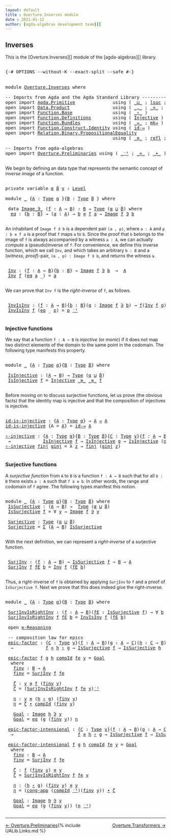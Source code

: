```yaml
---
layout: default
title : Overture.Inverses module
date : 2021-01-12
author: [agda-algebras development team][]
---
```


## <a id="inverses">Inverses</a>

This is the [Overture.Inverses][] module of the [agda-algebras][] library.

<pre class="Agda">

<a id="244" class="Symbol">{-#</a> <a id="248" class="Keyword">OPTIONS</a> <a id="256" class="Pragma">--without-K</a> <a id="268" class="Pragma">--exact-split</a> <a id="282" class="Pragma">--safe</a> <a id="289" class="Symbol">#-}</a>


<a id="295" class="Keyword">module</a> <a id="302" href="Overture.Inverses.html" class="Module">Overture.Inverses</a> <a id="320" class="Keyword">where</a>

<a id="327" class="Comment">-- Imports from Agda and the Agda Standard Library ---------------------------------------------</a>
<a id="424" class="Keyword">open</a> <a id="429" class="Keyword">import</a> <a id="436" href="Agda.Primitive.html" class="Module">Agda.Primitive</a>              <a id="464" class="Keyword">using</a> <a id="470" class="Symbol">(</a> <a id="472" href="Agda.Primitive.html#810" class="Primitive Operator">_⊔_</a> <a id="476" class="Symbol">;</a> <a id="478" href="Agda.Primitive.html#780" class="Primitive">lsuc</a> <a id="483" class="Symbol">;</a> <a id="485" href="Agda.Primitive.html#597" class="Postulate">Level</a> <a id="491" class="Symbol">)</a> <a id="493" class="Keyword">renaming</a> <a id="502" class="Symbol">(</a> <a id="504" href="Agda.Primitive.html#326" class="Primitive">Set</a> <a id="508" class="Symbol">to</a> <a id="511" class="Primitive">Type</a> <a id="516" class="Symbol">)</a>
<a id="518" class="Keyword">open</a> <a id="523" class="Keyword">import</a> <a id="530" href="Data.Product.html" class="Module">Data.Product</a>                <a id="558" class="Keyword">using</a> <a id="564" class="Symbol">(</a> <a id="566" href="Agda.Builtin.Sigma.html#236" class="InductiveConstructor Operator">_,_</a> <a id="570" class="Symbol">;</a> <a id="572" href="Data.Product.html#1167" class="Function Operator">_×_</a> <a id="576" class="Symbol">;</a> <a id="578" href="Agda.Builtin.Sigma.html#166" class="Record">Σ</a> <a id="580" class="Symbol">)</a>
<a id="582" class="Keyword">open</a> <a id="587" class="Keyword">import</a> <a id="594" href="Function.Base.html" class="Module">Function.Base</a>               <a id="622" class="Keyword">using</a> <a id="628" class="Symbol">(</a> <a id="630" href="Function.Base.html#1031" class="Function Operator">_∘_</a> <a id="634" class="Symbol">)</a>
<a id="636" class="Keyword">open</a> <a id="641" class="Keyword">import</a> <a id="648" href="Function.Definitions.html" class="Module">Function.Definitions</a>        <a id="676" class="Keyword">using</a> <a id="682" class="Symbol">(</a> <a id="684" href="Function.Definitions.html#889" class="Function">Injective</a> <a id="694" class="Symbol">)</a>
<a id="696" class="Keyword">open</a> <a id="701" class="Keyword">import</a> <a id="708" href="Function.Bundles.html" class="Module">Function.Bundles</a>            <a id="736" class="Keyword">using</a> <a id="742" class="Symbol">(</a> <a id="744" href="Function.Bundles.html#8289" class="Function Operator">_↣_</a> <a id="748" class="Symbol">;</a> <a id="750" href="Function.Bundles.html#9178" class="Function">mk↣</a> <a id="754" class="Symbol">)</a>
<a id="756" class="Keyword">open</a> <a id="761" class="Keyword">import</a> <a id="768" href="Function.Construct.Identity.html" class="Module">Function.Construct.Identity</a> <a id="796" class="Keyword">using</a> <a id="802" class="Symbol">(</a> <a id="804" href="Function.Construct.Identity.html#3966" class="Function">id-↣</a> <a id="809" class="Symbol">)</a>
<a id="811" class="Keyword">open</a> <a id="816" class="Keyword">import</a> <a id="823" href="Relation.Binary.PropositionalEquality.html" class="Module">Relation.Binary.PropositionalEquality</a>
                                        <a id="901" class="Keyword">using</a> <a id="907" class="Symbol">(</a> <a id="909" href="Agda.Builtin.Equality.html#151" class="Datatype Operator">_≡_</a> <a id="913" class="Symbol">;</a> <a id="915" href="Agda.Builtin.Equality.html#208" class="InductiveConstructor">refl</a> <a id="920" class="Symbol">;</a> <a id="922" class="Keyword">module</a> <a id="929" href="Relation.Binary.PropositionalEquality.Core.html#2708" class="Module">≡-Reasoning</a> <a id="941" class="Symbol">;</a> <a id="943" href="Relation.Binary.PropositionalEquality.Core.html#1461" class="Function">cong-app</a> <a id="952" class="Symbol">)</a>

<a id="955" class="Comment">-- Imports from agda-algebras</a>
<a id="985" class="Keyword">open</a> <a id="990" class="Keyword">import</a> <a id="997" href="Overture.Preliminaries.html" class="Module">Overture.Preliminaries</a> <a id="1020" class="Keyword">using</a> <a id="1026" class="Symbol">(</a> <a id="1028" href="Overture.Preliminaries.html#5228" class="Function Operator">_⁻¹</a> <a id="1032" class="Symbol">;</a> <a id="1034" href="Overture.Preliminaries.html#9602" class="Function Operator">_≈_</a> <a id="1038" class="Symbol">;</a> <a id="1040" href="Overture.Preliminaries.html#5554" class="Function Operator">_∙_</a> <a id="1044" class="Symbol">)</a>

</pre>

We begin by defining an data type that represents the semantic concept of *inverse image* of a function.

<pre class="Agda">

<a id="1179" class="Keyword">private</a> <a id="1187" class="Keyword">variable</a> <a id="1196" href="Overture.Inverses.html#1196" class="Generalizable">α</a> <a id="1198" href="Overture.Inverses.html#1198" class="Generalizable">β</a> <a id="1200" href="Overture.Inverses.html#1200" class="Generalizable">γ</a> <a id="1202" class="Symbol">:</a> <a id="1204" href="Agda.Primitive.html#597" class="Postulate">Level</a>

<a id="1211" class="Keyword">module</a> <a id="1218" href="Overture.Inverses.html#1218" class="Module">_</a> <a id="1220" class="Symbol">{</a><a id="1221" href="Overture.Inverses.html#1221" class="Bound">A</a> <a id="1223" class="Symbol">:</a> <a id="1225" href="Overture.Inverses.html#511" class="Primitive">Type</a> <a id="1230" href="Overture.Inverses.html#1196" class="Generalizable">α</a> <a id="1232" class="Symbol">}{</a><a id="1234" href="Overture.Inverses.html#1234" class="Bound">B</a> <a id="1236" class="Symbol">:</a> <a id="1238" href="Overture.Inverses.html#511" class="Primitive">Type</a> <a id="1243" href="Overture.Inverses.html#1198" class="Generalizable">β</a> <a id="1245" class="Symbol">}</a> <a id="1247" class="Keyword">where</a>

 <a id="1255" class="Keyword">data</a> <a id="1260" href="Overture.Inverses.html#1260" class="Datatype Operator">Image_∋_</a> <a id="1269" class="Symbol">(</a><a id="1270" href="Overture.Inverses.html#1270" class="Bound">f</a> <a id="1272" class="Symbol">:</a> <a id="1274" href="Overture.Inverses.html#1221" class="Bound">A</a> <a id="1276" class="Symbol">→</a> <a id="1278" href="Overture.Inverses.html#1234" class="Bound">B</a><a id="1279" class="Symbol">)</a> <a id="1281" class="Symbol">:</a> <a id="1283" href="Overture.Inverses.html#1234" class="Bound">B</a> <a id="1285" class="Symbol">→</a> <a id="1287" href="Overture.Inverses.html#511" class="Primitive">Type</a> <a id="1292" class="Symbol">(</a><a id="1293" href="Overture.Inverses.html#1230" class="Bound">α</a> <a id="1295" href="Agda.Primitive.html#810" class="Primitive Operator">⊔</a> <a id="1297" href="Overture.Inverses.html#1243" class="Bound">β</a><a id="1298" class="Symbol">)</a> <a id="1300" class="Keyword">where</a>
  <a id="1308" href="Overture.Inverses.html#1308" class="InductiveConstructor">eq</a> <a id="1311" class="Symbol">:</a> <a id="1313" class="Symbol">{</a><a id="1314" href="Overture.Inverses.html#1314" class="Bound">b</a> <a id="1316" class="Symbol">:</a> <a id="1318" href="Overture.Inverses.html#1234" class="Bound">B</a><a id="1319" class="Symbol">}</a> <a id="1321" class="Symbol">→</a> <a id="1323" class="Symbol">(</a><a id="1324" href="Overture.Inverses.html#1324" class="Bound">a</a> <a id="1326" class="Symbol">:</a> <a id="1328" href="Overture.Inverses.html#1221" class="Bound">A</a><a id="1329" class="Symbol">)</a> <a id="1331" class="Symbol">→</a> <a id="1333" href="Overture.Inverses.html#1314" class="Bound">b</a> <a id="1335" href="Agda.Builtin.Equality.html#151" class="Datatype Operator">≡</a> <a id="1337" href="Overture.Inverses.html#1270" class="Bound">f</a> <a id="1339" href="Overture.Inverses.html#1324" class="Bound">a</a> <a id="1341" class="Symbol">→</a> <a id="1343" href="Overture.Inverses.html#1260" class="Datatype Operator">Image</a> <a id="1349" href="Overture.Inverses.html#1270" class="Bound">f</a> <a id="1351" href="Overture.Inverses.html#1260" class="Datatype Operator">∋</a> <a id="1353" href="Overture.Inverses.html#1314" class="Bound">b</a>

</pre>

An inhabitant of `Image f ∋ b` is a dependent pair `(a , p)`, where `a : A` and `p : b ≡ f a` is a proof that `f` maps `a` to `b`.  Since the proof that `b` belongs to the image of `f` is always accompanied by a witness `a : A`, we can actually *compute* a (pseudo)inverse of `f`. For convenience, we define this inverse function, which we call `Inv`, and which takes an arbitrary `b : B` and a (*witness*, *proof*)-pair, `(a , p) : Image f ∋ b`, and returns the witness `a`.

<pre class="Agda">

 <a id="1860" href="Overture.Inverses.html#1860" class="Function">Inv</a> <a id="1864" class="Symbol">:</a> <a id="1866" class="Symbol">(</a><a id="1867" href="Overture.Inverses.html#1867" class="Bound">f</a> <a id="1869" class="Symbol">:</a> <a id="1871" href="Overture.Inverses.html#1221" class="Bound">A</a> <a id="1873" class="Symbol">→</a> <a id="1875" href="Overture.Inverses.html#1234" class="Bound">B</a><a id="1876" class="Symbol">){</a><a id="1878" href="Overture.Inverses.html#1878" class="Bound">b</a> <a id="1880" class="Symbol">:</a> <a id="1882" href="Overture.Inverses.html#1234" class="Bound">B</a><a id="1883" class="Symbol">}</a> <a id="1885" class="Symbol">→</a> <a id="1887" href="Overture.Inverses.html#1260" class="Datatype Operator">Image</a> <a id="1893" href="Overture.Inverses.html#1867" class="Bound">f</a> <a id="1895" href="Overture.Inverses.html#1260" class="Datatype Operator">∋</a> <a id="1897" href="Overture.Inverses.html#1878" class="Bound">b</a>  <a id="1900" class="Symbol">→</a>  <a id="1903" href="Overture.Inverses.html#1221" class="Bound">A</a>
 <a id="1906" href="Overture.Inverses.html#1860" class="Function">Inv</a> <a id="1910" href="Overture.Inverses.html#1910" class="Bound">f</a> <a id="1912" class="Symbol">(</a><a id="1913" href="Overture.Inverses.html#1308" class="InductiveConstructor">eq</a> <a id="1916" href="Overture.Inverses.html#1916" class="Bound">a</a> <a id="1918" class="Symbol">_)</a> <a id="1921" class="Symbol">=</a> <a id="1923" href="Overture.Inverses.html#1916" class="Bound">a</a>

</pre>

We can prove that `Inv f` is the *right-inverse* of `f`, as follows.

<pre class="Agda">

 <a id="2023" href="Overture.Inverses.html#2023" class="Function">InvIsInv</a> <a id="2032" class="Symbol">:</a> <a id="2034" class="Symbol">(</a><a id="2035" href="Overture.Inverses.html#2035" class="Bound">f</a> <a id="2037" class="Symbol">:</a> <a id="2039" href="Overture.Inverses.html#1221" class="Bound">A</a> <a id="2041" class="Symbol">→</a> <a id="2043" href="Overture.Inverses.html#1234" class="Bound">B</a><a id="2044" class="Symbol">){</a><a id="2046" href="Overture.Inverses.html#2046" class="Bound">b</a> <a id="2048" class="Symbol">:</a> <a id="2050" href="Overture.Inverses.html#1234" class="Bound">B</a><a id="2051" class="Symbol">}(</a><a id="2053" href="Overture.Inverses.html#2053" class="Bound">q</a> <a id="2055" class="Symbol">:</a> <a id="2057" href="Overture.Inverses.html#1260" class="Datatype Operator">Image</a> <a id="2063" href="Overture.Inverses.html#2035" class="Bound">f</a> <a id="2065" href="Overture.Inverses.html#1260" class="Datatype Operator">∋</a> <a id="2067" href="Overture.Inverses.html#2046" class="Bound">b</a><a id="2068" class="Symbol">)</a> <a id="2070" class="Symbol">→</a> <a id="2072" href="Overture.Inverses.html#2035" class="Bound">f</a><a id="2073" class="Symbol">(</a><a id="2074" href="Overture.Inverses.html#1860" class="Function">Inv</a> <a id="2078" href="Overture.Inverses.html#2035" class="Bound">f</a> <a id="2080" href="Overture.Inverses.html#2053" class="Bound">q</a><a id="2081" class="Symbol">)</a> <a id="2083" href="Agda.Builtin.Equality.html#151" class="Datatype Operator">≡</a> <a id="2085" href="Overture.Inverses.html#2046" class="Bound">b</a>
 <a id="2088" href="Overture.Inverses.html#2023" class="Function">InvIsInv</a> <a id="2097" href="Overture.Inverses.html#2097" class="Bound">f</a> <a id="2099" class="Symbol">(</a><a id="2100" href="Overture.Inverses.html#1308" class="InductiveConstructor">eq</a> <a id="2103" class="Symbol">_</a> <a id="2105" href="Overture.Inverses.html#2105" class="Bound">p</a><a id="2106" class="Symbol">)</a> <a id="2108" class="Symbol">=</a> <a id="2110" href="Overture.Inverses.html#2105" class="Bound">p</a> <a id="2112" href="Overture.Preliminaries.html#5228" class="Function Operator">⁻¹</a>

</pre>


### <a id="injective-functions">Injective functions</a>

We say that a function `f : A → B` is *injective* (or *monic*) if it does not map two distinct elements of the domain to the same point in the codomain. The following type manifests this property.

<pre class="Agda">

<a id="2398" class="Keyword">module</a> <a id="2405" href="Overture.Inverses.html#2405" class="Module">_</a> <a id="2407" class="Symbol">{</a><a id="2408" href="Overture.Inverses.html#2408" class="Bound">A</a> <a id="2410" class="Symbol">:</a> <a id="2412" href="Overture.Inverses.html#511" class="Primitive">Type</a> <a id="2417" href="Overture.Inverses.html#1196" class="Generalizable">α</a><a id="2418" class="Symbol">}{</a><a id="2420" href="Overture.Inverses.html#2420" class="Bound">B</a> <a id="2422" class="Symbol">:</a> <a id="2424" href="Overture.Inverses.html#511" class="Primitive">Type</a> <a id="2429" href="Overture.Inverses.html#1198" class="Generalizable">β</a><a id="2430" class="Symbol">}</a> <a id="2432" class="Keyword">where</a>

 <a id="2440" href="Overture.Inverses.html#2440" class="Function">IsInjective</a> <a id="2452" class="Symbol">:</a> <a id="2454" class="Symbol">(</a><a id="2455" href="Overture.Inverses.html#2408" class="Bound">A</a> <a id="2457" class="Symbol">→</a> <a id="2459" href="Overture.Inverses.html#2420" class="Bound">B</a><a id="2460" class="Symbol">)</a> <a id="2462" class="Symbol">→</a> <a id="2464" href="Overture.Inverses.html#511" class="Primitive">Type</a> <a id="2469" class="Symbol">(</a><a id="2470" href="Overture.Inverses.html#2417" class="Bound">α</a> <a id="2472" href="Agda.Primitive.html#810" class="Primitive Operator">⊔</a> <a id="2474" href="Overture.Inverses.html#2429" class="Bound">β</a><a id="2475" class="Symbol">)</a>
 <a id="2478" href="Overture.Inverses.html#2440" class="Function">IsInjective</a> <a id="2490" href="Overture.Inverses.html#2490" class="Bound">f</a> <a id="2492" class="Symbol">=</a> <a id="2494" href="Function.Definitions.html#889" class="Function">Injective</a> <a id="2504" href="Agda.Builtin.Equality.html#151" class="Datatype Operator">_≡_</a> <a id="2508" href="Agda.Builtin.Equality.html#151" class="Datatype Operator">_≡_</a> <a id="2512" href="Overture.Inverses.html#2490" class="Bound">f</a>

</pre>

Before moving on to discuss surjective functions, let us prove (the obvious facts) that the identity map is injective and that the composition of injectives is injective.

<pre class="Agda">

<a id="id-is-injective"></a><a id="2713" href="Overture.Inverses.html#2713" class="Function">id-is-injective</a> <a id="2729" class="Symbol">:</a> <a id="2731" class="Symbol">{</a><a id="2732" href="Overture.Inverses.html#2732" class="Bound">A</a> <a id="2734" class="Symbol">:</a> <a id="2736" href="Overture.Inverses.html#511" class="Primitive">Type</a> <a id="2741" href="Overture.Inverses.html#1196" class="Generalizable">α</a><a id="2742" class="Symbol">}</a> <a id="2744" class="Symbol">→</a> <a id="2746" href="Overture.Inverses.html#2732" class="Bound">A</a> <a id="2748" href="Function.Bundles.html#8289" class="Function Operator">↣</a> <a id="2750" href="Overture.Inverses.html#2732" class="Bound">A</a>
<a id="2752" href="Overture.Inverses.html#2713" class="Function">id-is-injective</a> <a id="2768" class="Symbol">{</a><a id="2769" class="Argument">A</a> <a id="2771" class="Symbol">=</a> <a id="2773" href="Overture.Inverses.html#2773" class="Bound">A</a><a id="2774" class="Symbol">}</a> <a id="2776" class="Symbol">=</a> <a id="2778" href="Function.Construct.Identity.html#3966" class="Function">id-↣</a> <a id="2783" href="Overture.Inverses.html#2773" class="Bound">A</a>

<a id="∘-injective"></a><a id="2786" href="Overture.Inverses.html#2786" class="Function">∘-injective</a> <a id="2798" class="Symbol">:</a> <a id="2800" class="Symbol">{</a><a id="2801" href="Overture.Inverses.html#2801" class="Bound">A</a> <a id="2803" class="Symbol">:</a> <a id="2805" href="Overture.Inverses.html#511" class="Primitive">Type</a> <a id="2810" href="Overture.Inverses.html#1196" class="Generalizable">α</a><a id="2811" class="Symbol">}{</a><a id="2813" href="Overture.Inverses.html#2813" class="Bound">B</a> <a id="2815" class="Symbol">:</a> <a id="2817" href="Overture.Inverses.html#511" class="Primitive">Type</a> <a id="2822" href="Overture.Inverses.html#1198" class="Generalizable">β</a><a id="2823" class="Symbol">}{</a><a id="2825" href="Overture.Inverses.html#2825" class="Bound">C</a> <a id="2827" class="Symbol">:</a> <a id="2829" href="Overture.Inverses.html#511" class="Primitive">Type</a> <a id="2834" href="Overture.Inverses.html#1200" class="Generalizable">γ</a><a id="2835" class="Symbol">}{</a><a id="2837" href="Overture.Inverses.html#2837" class="Bound">f</a> <a id="2839" class="Symbol">:</a> <a id="2841" href="Overture.Inverses.html#2801" class="Bound">A</a> <a id="2843" class="Symbol">→</a> <a id="2845" href="Overture.Inverses.html#2813" class="Bound">B</a><a id="2846" class="Symbol">}{</a><a id="2848" href="Overture.Inverses.html#2848" class="Bound">g</a> <a id="2850" class="Symbol">:</a> <a id="2852" href="Overture.Inverses.html#2813" class="Bound">B</a> <a id="2854" class="Symbol">→</a> <a id="2856" href="Overture.Inverses.html#2825" class="Bound">C</a><a id="2857" class="Symbol">}</a>
 <a id="2860" class="Symbol">→</a>            <a id="2873" href="Overture.Inverses.html#2440" class="Function">IsInjective</a> <a id="2885" href="Overture.Inverses.html#2837" class="Bound">f</a> <a id="2887" class="Symbol">→</a> <a id="2889" href="Overture.Inverses.html#2440" class="Function">IsInjective</a> <a id="2901" href="Overture.Inverses.html#2848" class="Bound">g</a> <a id="2903" class="Symbol">→</a> <a id="2905" href="Overture.Inverses.html#2440" class="Function">IsInjective</a> <a id="2917" class="Symbol">(</a><a id="2918" href="Overture.Inverses.html#2848" class="Bound">g</a> <a id="2920" href="Function.Base.html#1031" class="Function Operator">∘</a> <a id="2922" href="Overture.Inverses.html#2837" class="Bound">f</a><a id="2923" class="Symbol">)</a>
<a id="2925" href="Overture.Inverses.html#2786" class="Function">∘-injective</a> <a id="2937" href="Overture.Inverses.html#2937" class="Bound">finj</a> <a id="2942" href="Overture.Inverses.html#2942" class="Bound">ginj</a> <a id="2947" class="Symbol">=</a> <a id="2949" class="Symbol">λ</a> <a id="2951" href="Overture.Inverses.html#2951" class="Bound">z</a> <a id="2953" class="Symbol">→</a> <a id="2955" href="Overture.Inverses.html#2937" class="Bound">finj</a> <a id="2960" class="Symbol">(</a><a id="2961" href="Overture.Inverses.html#2942" class="Bound">ginj</a> <a id="2966" href="Overture.Inverses.html#2951" class="Bound">z</a><a id="2967" class="Symbol">)</a>

</pre>


### <a id="epics">Surjective functions</a>

A *surjective function* from `A` to `B` is a function `f : A → B` such that for all `b : B` there exists `a : A` such that `f a ≡ b`.  In other words, the range and codomain of `f` agree.  The following types manifest this notion.

<pre class="Agda">

<a id="3273" class="Keyword">module</a> <a id="3280" href="Overture.Inverses.html#3280" class="Module">_</a> <a id="3282" class="Symbol">{</a><a id="3283" href="Overture.Inverses.html#3283" class="Bound">A</a> <a id="3285" class="Symbol">:</a> <a id="3287" href="Overture.Inverses.html#511" class="Primitive">Type</a> <a id="3292" href="Overture.Inverses.html#1196" class="Generalizable">α</a><a id="3293" class="Symbol">}{</a><a id="3295" href="Overture.Inverses.html#3295" class="Bound">B</a> <a id="3297" class="Symbol">:</a> <a id="3299" href="Overture.Inverses.html#511" class="Primitive">Type</a> <a id="3304" href="Overture.Inverses.html#1198" class="Generalizable">β</a><a id="3305" class="Symbol">}</a> <a id="3307" class="Keyword">where</a>
 <a id="3314" href="Overture.Inverses.html#3314" class="Function">IsSurjective</a> <a id="3327" class="Symbol">:</a> <a id="3329" class="Symbol">(</a><a id="3330" href="Overture.Inverses.html#3283" class="Bound">A</a> <a id="3332" class="Symbol">→</a> <a id="3334" href="Overture.Inverses.html#3295" class="Bound">B</a><a id="3335" class="Symbol">)</a> <a id="3337" class="Symbol">→</a>  <a id="3340" href="Overture.Inverses.html#511" class="Primitive">Type</a> <a id="3345" class="Symbol">(</a><a id="3346" href="Overture.Inverses.html#3292" class="Bound">α</a> <a id="3348" href="Agda.Primitive.html#810" class="Primitive Operator">⊔</a> <a id="3350" href="Overture.Inverses.html#3304" class="Bound">β</a><a id="3351" class="Symbol">)</a>
 <a id="3354" href="Overture.Inverses.html#3314" class="Function">IsSurjective</a> <a id="3367" href="Overture.Inverses.html#3367" class="Bound">f</a> <a id="3369" class="Symbol">=</a> <a id="3371" class="Symbol">∀</a> <a id="3373" href="Overture.Inverses.html#3373" class="Bound">y</a> <a id="3375" class="Symbol">→</a> <a id="3377" href="Overture.Inverses.html#1260" class="Datatype Operator">Image</a> <a id="3383" href="Overture.Inverses.html#3367" class="Bound">f</a> <a id="3385" href="Overture.Inverses.html#1260" class="Datatype Operator">∋</a> <a id="3387" href="Overture.Inverses.html#3373" class="Bound">y</a>

 <a id="3391" href="Overture.Inverses.html#3391" class="Function">Surjective</a> <a id="3402" class="Symbol">:</a> <a id="3404" href="Overture.Inverses.html#511" class="Primitive">Type</a> <a id="3409" class="Symbol">(</a><a id="3410" href="Overture.Inverses.html#3292" class="Bound">α</a> <a id="3412" href="Agda.Primitive.html#810" class="Primitive Operator">⊔</a> <a id="3414" href="Overture.Inverses.html#3304" class="Bound">β</a><a id="3415" class="Symbol">)</a>
 <a id="3418" href="Overture.Inverses.html#3391" class="Function">Surjective</a> <a id="3429" class="Symbol">=</a> <a id="3431" href="Agda.Builtin.Sigma.html#166" class="Record">Σ</a> <a id="3433" class="Symbol">(</a><a id="3434" href="Overture.Inverses.html#3283" class="Bound">A</a> <a id="3436" class="Symbol">→</a> <a id="3438" href="Overture.Inverses.html#3295" class="Bound">B</a><a id="3439" class="Symbol">)</a> <a id="3441" href="Overture.Inverses.html#3314" class="Function">IsSurjective</a>

</pre>

With the next definition, we can represent a *right-inverse* of a surjective function.

<pre class="Agda">

 <a id="3570" href="Overture.Inverses.html#3570" class="Function">SurjInv</a> <a id="3578" class="Symbol">:</a> <a id="3580" class="Symbol">(</a><a id="3581" href="Overture.Inverses.html#3581" class="Bound">f</a> <a id="3583" class="Symbol">:</a> <a id="3585" href="Overture.Inverses.html#3283" class="Bound">A</a> <a id="3587" class="Symbol">→</a> <a id="3589" href="Overture.Inverses.html#3295" class="Bound">B</a><a id="3590" class="Symbol">)</a> <a id="3592" class="Symbol">→</a> <a id="3594" href="Overture.Inverses.html#3314" class="Function">IsSurjective</a> <a id="3607" href="Overture.Inverses.html#3581" class="Bound">f</a> <a id="3609" class="Symbol">→</a> <a id="3611" href="Overture.Inverses.html#3295" class="Bound">B</a> <a id="3613" class="Symbol">→</a> <a id="3615" href="Overture.Inverses.html#3283" class="Bound">A</a>
 <a id="3618" href="Overture.Inverses.html#3570" class="Function">SurjInv</a> <a id="3626" href="Overture.Inverses.html#3626" class="Bound">f</a> <a id="3628" href="Overture.Inverses.html#3628" class="Bound">fE</a> <a id="3631" href="Overture.Inverses.html#3631" class="Bound">b</a> <a id="3633" class="Symbol">=</a> <a id="3635" href="Overture.Inverses.html#1860" class="Function">Inv</a> <a id="3639" href="Overture.Inverses.html#3626" class="Bound">f</a> <a id="3641" class="Symbol">(</a><a id="3642" href="Overture.Inverses.html#3628" class="Bound">fE</a> <a id="3645" href="Overture.Inverses.html#3631" class="Bound">b</a><a id="3646" class="Symbol">)</a>

</pre>

Thus, a right-inverse of `f` is obtained by applying `SurjInv` to `f` and a proof of `IsSurjective f`.  Next we prove that this does indeed give the right-inverse.

<pre class="Agda">

<a id="3840" class="Keyword">module</a> <a id="3847" href="Overture.Inverses.html#3847" class="Module">_</a> <a id="3849" class="Symbol">{</a><a id="3850" href="Overture.Inverses.html#3850" class="Bound">A</a> <a id="3852" class="Symbol">:</a> <a id="3854" href="Overture.Inverses.html#511" class="Primitive">Type</a> <a id="3859" href="Overture.Inverses.html#1196" class="Generalizable">α</a><a id="3860" class="Symbol">}{</a><a id="3862" href="Overture.Inverses.html#3862" class="Bound">B</a> <a id="3864" class="Symbol">:</a> <a id="3866" href="Overture.Inverses.html#511" class="Primitive">Type</a> <a id="3871" href="Overture.Inverses.html#1198" class="Generalizable">β</a><a id="3872" class="Symbol">}</a> <a id="3874" class="Keyword">where</a>

 <a id="3882" href="Overture.Inverses.html#3882" class="Function">SurjInvIsRightInv</a> <a id="3900" class="Symbol">:</a> <a id="3902" class="Symbol">(</a><a id="3903" href="Overture.Inverses.html#3903" class="Bound">f</a> <a id="3905" class="Symbol">:</a> <a id="3907" href="Overture.Inverses.html#3850" class="Bound">A</a> <a id="3909" class="Symbol">→</a> <a id="3911" href="Overture.Inverses.html#3862" class="Bound">B</a><a id="3912" class="Symbol">)(</a><a id="3914" href="Overture.Inverses.html#3914" class="Bound">fE</a> <a id="3917" class="Symbol">:</a> <a id="3919" href="Overture.Inverses.html#3314" class="Function">IsSurjective</a> <a id="3932" href="Overture.Inverses.html#3903" class="Bound">f</a><a id="3933" class="Symbol">)</a> <a id="3935" class="Symbol">→</a> <a id="3937" class="Symbol">∀</a> <a id="3939" href="Overture.Inverses.html#3939" class="Bound">b</a> <a id="3941" class="Symbol">→</a> <a id="3943" href="Overture.Inverses.html#3903" class="Bound">f</a> <a id="3945" class="Symbol">((</a><a id="3947" href="Overture.Inverses.html#3570" class="Function">SurjInv</a> <a id="3955" href="Overture.Inverses.html#3903" class="Bound">f</a> <a id="3957" href="Overture.Inverses.html#3914" class="Bound">fE</a><a id="3959" class="Symbol">)</a> <a id="3961" href="Overture.Inverses.html#3939" class="Bound">b</a><a id="3962" class="Symbol">)</a> <a id="3964" href="Agda.Builtin.Equality.html#151" class="Datatype Operator">≡</a> <a id="3966" href="Overture.Inverses.html#3939" class="Bound">b</a>
 <a id="3969" href="Overture.Inverses.html#3882" class="Function">SurjInvIsRightInv</a> <a id="3987" href="Overture.Inverses.html#3987" class="Bound">f</a> <a id="3989" href="Overture.Inverses.html#3989" class="Bound">fE</a> <a id="3992" href="Overture.Inverses.html#3992" class="Bound">b</a> <a id="3994" class="Symbol">=</a> <a id="3996" href="Overture.Inverses.html#2023" class="Function">InvIsInv</a> <a id="4005" href="Overture.Inverses.html#3987" class="Bound">f</a> <a id="4007" class="Symbol">(</a><a id="4008" href="Overture.Inverses.html#3989" class="Bound">fE</a> <a id="4011" href="Overture.Inverses.html#3992" class="Bound">b</a><a id="4012" class="Symbol">)</a>

 <a id="4016" class="Keyword">open</a> <a id="4021" href="Relation.Binary.PropositionalEquality.Core.html#2708" class="Module">≡-Reasoning</a>

 <a id="4035" class="Comment">-- composition law for epics</a>
 <a id="4065" href="Overture.Inverses.html#4065" class="Function">epic-factor</a> <a id="4077" class="Symbol">:</a> <a id="4079" class="Symbol">{</a><a id="4080" href="Overture.Inverses.html#4080" class="Bound">C</a> <a id="4082" class="Symbol">:</a> <a id="4084" href="Overture.Inverses.html#511" class="Primitive">Type</a> <a id="4089" href="Overture.Inverses.html#1200" class="Generalizable">γ</a><a id="4090" class="Symbol">}(</a><a id="4092" href="Overture.Inverses.html#4092" class="Bound">f</a> <a id="4094" class="Symbol">:</a> <a id="4096" href="Overture.Inverses.html#3850" class="Bound">A</a> <a id="4098" class="Symbol">→</a> <a id="4100" href="Overture.Inverses.html#3862" class="Bound">B</a><a id="4101" class="Symbol">)(</a><a id="4103" href="Overture.Inverses.html#4103" class="Bound">g</a> <a id="4105" class="Symbol">:</a> <a id="4107" href="Overture.Inverses.html#3850" class="Bound">A</a> <a id="4109" class="Symbol">→</a> <a id="4111" href="Overture.Inverses.html#4080" class="Bound">C</a><a id="4112" class="Symbol">)(</a><a id="4114" href="Overture.Inverses.html#4114" class="Bound">h</a> <a id="4116" class="Symbol">:</a> <a id="4118" href="Overture.Inverses.html#4080" class="Bound">C</a> <a id="4120" class="Symbol">→</a> <a id="4122" href="Overture.Inverses.html#3862" class="Bound">B</a><a id="4123" class="Symbol">)</a>
  <a id="4127" class="Symbol">→</a>            <a id="4140" href="Overture.Inverses.html#4092" class="Bound">f</a> <a id="4142" href="Overture.Preliminaries.html#9602" class="Function Operator">≈</a> <a id="4144" href="Overture.Inverses.html#4114" class="Bound">h</a> <a id="4146" href="Function.Base.html#1031" class="Function Operator">∘</a> <a id="4148" href="Overture.Inverses.html#4103" class="Bound">g</a> <a id="4150" class="Symbol">→</a> <a id="4152" href="Overture.Inverses.html#3314" class="Function">IsSurjective</a> <a id="4165" href="Overture.Inverses.html#4092" class="Bound">f</a> <a id="4167" class="Symbol">→</a> <a id="4169" href="Overture.Inverses.html#3314" class="Function">IsSurjective</a> <a id="4182" href="Overture.Inverses.html#4114" class="Bound">h</a>

 <a id="4186" href="Overture.Inverses.html#4065" class="Function">epic-factor</a> <a id="4198" href="Overture.Inverses.html#4198" class="Bound">f</a> <a id="4200" href="Overture.Inverses.html#4200" class="Bound">g</a> <a id="4202" href="Overture.Inverses.html#4202" class="Bound">h</a> <a id="4204" href="Overture.Inverses.html#4204" class="Bound">compId</a> <a id="4211" href="Overture.Inverses.html#4211" class="Bound">fe</a> <a id="4214" href="Overture.Inverses.html#4214" class="Bound">y</a> <a id="4216" class="Symbol">=</a> <a id="4218" href="Overture.Inverses.html#4389" class="Function">Goal</a>
  <a id="4225" class="Keyword">where</a>
   <a id="4234" href="Overture.Inverses.html#4234" class="Function">finv</a> <a id="4239" class="Symbol">:</a> <a id="4241" href="Overture.Inverses.html#3862" class="Bound">B</a> <a id="4243" class="Symbol">→</a> <a id="4245" href="Overture.Inverses.html#3850" class="Bound">A</a>
   <a id="4250" href="Overture.Inverses.html#4234" class="Function">finv</a> <a id="4255" class="Symbol">=</a> <a id="4257" href="Overture.Inverses.html#3570" class="Function">SurjInv</a> <a id="4265" href="Overture.Inverses.html#4198" class="Bound">f</a> <a id="4267" href="Overture.Inverses.html#4211" class="Bound">fe</a>

   <a id="4274" href="Overture.Inverses.html#4274" class="Function">ζ</a> <a id="4276" class="Symbol">:</a> <a id="4278" href="Overture.Inverses.html#4214" class="Bound">y</a> <a id="4280" href="Agda.Builtin.Equality.html#151" class="Datatype Operator">≡</a> <a id="4282" href="Overture.Inverses.html#4198" class="Bound">f</a> <a id="4284" class="Symbol">(</a><a id="4285" href="Overture.Inverses.html#4234" class="Function">finv</a> <a id="4290" href="Overture.Inverses.html#4214" class="Bound">y</a><a id="4291" class="Symbol">)</a>
   <a id="4296" href="Overture.Inverses.html#4274" class="Function">ζ</a> <a id="4298" class="Symbol">=</a> <a id="4300" class="Symbol">(</a><a id="4301" href="Overture.Inverses.html#3882" class="Function">SurjInvIsRightInv</a> <a id="4319" href="Overture.Inverses.html#4198" class="Bound">f</a> <a id="4321" href="Overture.Inverses.html#4211" class="Bound">fe</a> <a id="4324" href="Overture.Inverses.html#4214" class="Bound">y</a><a id="4325" class="Symbol">)</a><a id="4326" href="Overture.Preliminaries.html#5228" class="Function Operator">⁻¹</a>

   <a id="4333" href="Overture.Inverses.html#4333" class="Function">η</a> <a id="4335" class="Symbol">:</a> <a id="4337" href="Overture.Inverses.html#4214" class="Bound">y</a> <a id="4339" href="Agda.Builtin.Equality.html#151" class="Datatype Operator">≡</a> <a id="4341" class="Symbol">(</a><a id="4342" href="Overture.Inverses.html#4202" class="Bound">h</a> <a id="4344" href="Function.Base.html#1031" class="Function Operator">∘</a> <a id="4346" href="Overture.Inverses.html#4200" class="Bound">g</a><a id="4347" class="Symbol">)</a> <a id="4349" class="Symbol">(</a><a id="4350" href="Overture.Inverses.html#4234" class="Function">finv</a> <a id="4355" href="Overture.Inverses.html#4214" class="Bound">y</a><a id="4356" class="Symbol">)</a>
   <a id="4361" href="Overture.Inverses.html#4333" class="Function">η</a> <a id="4363" class="Symbol">=</a> <a id="4365" href="Overture.Inverses.html#4274" class="Function">ζ</a> <a id="4367" href="Overture.Preliminaries.html#5554" class="Function Operator">∙</a> <a id="4369" href="Overture.Inverses.html#4204" class="Bound">compId</a> <a id="4376" class="Symbol">(</a><a id="4377" href="Overture.Inverses.html#4234" class="Function">finv</a> <a id="4382" href="Overture.Inverses.html#4214" class="Bound">y</a><a id="4383" class="Symbol">)</a>

   <a id="4389" href="Overture.Inverses.html#4389" class="Function">Goal</a> <a id="4394" class="Symbol">:</a> <a id="4396" href="Overture.Inverses.html#1260" class="Datatype Operator">Image</a> <a id="4402" href="Overture.Inverses.html#4202" class="Bound">h</a> <a id="4404" href="Overture.Inverses.html#1260" class="Datatype Operator">∋</a> <a id="4406" href="Overture.Inverses.html#4214" class="Bound">y</a>
   <a id="4411" href="Overture.Inverses.html#4389" class="Function">Goal</a> <a id="4416" class="Symbol">=</a> <a id="4418" href="Overture.Inverses.html#1308" class="InductiveConstructor">eq</a> <a id="4421" class="Symbol">(</a><a id="4422" href="Overture.Inverses.html#4200" class="Bound">g</a> <a id="4424" class="Symbol">(</a><a id="4425" href="Overture.Inverses.html#4234" class="Function">finv</a> <a id="4430" href="Overture.Inverses.html#4214" class="Bound">y</a><a id="4431" class="Symbol">))</a> <a id="4434" href="Overture.Inverses.html#4333" class="Function">η</a>

 <a id="4438" href="Overture.Inverses.html#4438" class="Function">epic-factor-intensional</a> <a id="4462" class="Symbol">:</a> <a id="4464" class="Symbol">{</a><a id="4465" href="Overture.Inverses.html#4465" class="Bound">C</a> <a id="4467" class="Symbol">:</a> <a id="4469" href="Overture.Inverses.html#511" class="Primitive">Type</a> <a id="4474" href="Overture.Inverses.html#1200" class="Generalizable">γ</a><a id="4475" class="Symbol">}(</a><a id="4477" href="Overture.Inverses.html#4477" class="Bound">f</a> <a id="4479" class="Symbol">:</a> <a id="4481" href="Overture.Inverses.html#3850" class="Bound">A</a> <a id="4483" class="Symbol">→</a> <a id="4485" href="Overture.Inverses.html#3862" class="Bound">B</a><a id="4486" class="Symbol">)(</a><a id="4488" href="Overture.Inverses.html#4488" class="Bound">g</a> <a id="4490" class="Symbol">:</a> <a id="4492" href="Overture.Inverses.html#3850" class="Bound">A</a> <a id="4494" class="Symbol">→</a> <a id="4496" href="Overture.Inverses.html#4465" class="Bound">C</a><a id="4497" class="Symbol">)(</a><a id="4499" href="Overture.Inverses.html#4499" class="Bound">h</a> <a id="4501" class="Symbol">:</a> <a id="4503" href="Overture.Inverses.html#4465" class="Bound">C</a> <a id="4505" class="Symbol">→</a> <a id="4507" href="Overture.Inverses.html#3862" class="Bound">B</a><a id="4508" class="Symbol">)</a>
  <a id="4512" class="Symbol">→</a>                        <a id="4537" href="Overture.Inverses.html#4477" class="Bound">f</a> <a id="4539" href="Agda.Builtin.Equality.html#151" class="Datatype Operator">≡</a> <a id="4541" href="Overture.Inverses.html#4499" class="Bound">h</a> <a id="4543" href="Function.Base.html#1031" class="Function Operator">∘</a> <a id="4545" href="Overture.Inverses.html#4488" class="Bound">g</a> <a id="4547" class="Symbol">→</a> <a id="4549" href="Overture.Inverses.html#3314" class="Function">IsSurjective</a> <a id="4562" href="Overture.Inverses.html#4477" class="Bound">f</a> <a id="4564" class="Symbol">→</a> <a id="4566" href="Overture.Inverses.html#3314" class="Function">IsSurjective</a> <a id="4579" href="Overture.Inverses.html#4499" class="Bound">h</a>

 <a id="4583" href="Overture.Inverses.html#4438" class="Function">epic-factor-intensional</a> <a id="4607" href="Overture.Inverses.html#4607" class="Bound">f</a> <a id="4609" href="Overture.Inverses.html#4609" class="Bound">g</a> <a id="4611" href="Overture.Inverses.html#4611" class="Bound">h</a> <a id="4613" href="Overture.Inverses.html#4613" class="Bound">compId</a> <a id="4620" href="Overture.Inverses.html#4620" class="Bound">fe</a> <a id="4623" href="Overture.Inverses.html#4623" class="Bound">y</a> <a id="4625" class="Symbol">=</a> <a id="4627" href="Overture.Inverses.html#4809" class="Function">Goal</a>
  <a id="4634" class="Keyword">where</a>
   <a id="4643" href="Overture.Inverses.html#4643" class="Function">finv</a> <a id="4648" class="Symbol">:</a> <a id="4650" href="Overture.Inverses.html#3862" class="Bound">B</a> <a id="4652" class="Symbol">→</a> <a id="4654" href="Overture.Inverses.html#3850" class="Bound">A</a>
   <a id="4659" href="Overture.Inverses.html#4643" class="Function">finv</a> <a id="4664" class="Symbol">=</a> <a id="4666" href="Overture.Inverses.html#3570" class="Function">SurjInv</a> <a id="4674" href="Overture.Inverses.html#4607" class="Bound">f</a> <a id="4676" href="Overture.Inverses.html#4620" class="Bound">fe</a>

   <a id="4683" href="Overture.Inverses.html#4683" class="Function">ζ</a> <a id="4685" class="Symbol">:</a> <a id="4687" href="Overture.Inverses.html#4607" class="Bound">f</a> <a id="4689" class="Symbol">(</a><a id="4690" href="Overture.Inverses.html#4643" class="Function">finv</a> <a id="4695" href="Overture.Inverses.html#4623" class="Bound">y</a><a id="4696" class="Symbol">)</a> <a id="4698" href="Agda.Builtin.Equality.html#151" class="Datatype Operator">≡</a> <a id="4700" href="Overture.Inverses.html#4623" class="Bound">y</a>
   <a id="4705" href="Overture.Inverses.html#4683" class="Function">ζ</a> <a id="4707" class="Symbol">=</a> <a id="4709" href="Overture.Inverses.html#3882" class="Function">SurjInvIsRightInv</a> <a id="4727" href="Overture.Inverses.html#4607" class="Bound">f</a> <a id="4729" href="Overture.Inverses.html#4620" class="Bound">fe</a> <a id="4732" href="Overture.Inverses.html#4623" class="Bound">y</a>

   <a id="4738" href="Overture.Inverses.html#4738" class="Function">η</a> <a id="4740" class="Symbol">:</a> <a id="4742" class="Symbol">(</a><a id="4743" href="Overture.Inverses.html#4611" class="Bound">h</a> <a id="4745" href="Function.Base.html#1031" class="Function Operator">∘</a> <a id="4747" href="Overture.Inverses.html#4609" class="Bound">g</a><a id="4748" class="Symbol">)</a> <a id="4750" class="Symbol">(</a><a id="4751" href="Overture.Inverses.html#4643" class="Function">finv</a> <a id="4756" href="Overture.Inverses.html#4623" class="Bound">y</a><a id="4757" class="Symbol">)</a> <a id="4759" href="Agda.Builtin.Equality.html#151" class="Datatype Operator">≡</a> <a id="4761" href="Overture.Inverses.html#4623" class="Bound">y</a>
   <a id="4766" href="Overture.Inverses.html#4738" class="Function">η</a> <a id="4768" class="Symbol">=</a> <a id="4770" class="Symbol">(</a><a id="4771" href="Relation.Binary.PropositionalEquality.Core.html#1461" class="Function">cong-app</a> <a id="4780" class="Symbol">(</a><a id="4781" href="Overture.Inverses.html#4613" class="Bound">compId</a> <a id="4788" href="Overture.Preliminaries.html#5228" class="Function Operator">⁻¹</a><a id="4790" class="Symbol">)(</a><a id="4792" href="Overture.Inverses.html#4643" class="Function">finv</a> <a id="4797" href="Overture.Inverses.html#4623" class="Bound">y</a><a id="4798" class="Symbol">))</a> <a id="4801" href="Overture.Preliminaries.html#5554" class="Function Operator">∙</a> <a id="4803" href="Overture.Inverses.html#4683" class="Function">ζ</a>

   <a id="4809" href="Overture.Inverses.html#4809" class="Function">Goal</a> <a id="4814" class="Symbol">:</a> <a id="4816" href="Overture.Inverses.html#1260" class="Datatype Operator">Image</a> <a id="4822" href="Overture.Inverses.html#4611" class="Bound">h</a> <a id="4824" href="Overture.Inverses.html#1260" class="Datatype Operator">∋</a> <a id="4826" href="Overture.Inverses.html#4623" class="Bound">y</a>
   <a id="4831" href="Overture.Inverses.html#4809" class="Function">Goal</a> <a id="4836" class="Symbol">=</a> <a id="4838" href="Overture.Inverses.html#1308" class="InductiveConstructor">eq</a> <a id="4841" class="Symbol">(</a><a id="4842" href="Overture.Inverses.html#4609" class="Bound">g</a> <a id="4844" class="Symbol">(</a><a id="4845" href="Overture.Inverses.html#4643" class="Function">finv</a> <a id="4850" href="Overture.Inverses.html#4623" class="Bound">y</a><a id="4851" class="Symbol">))</a> <a id="4854" class="Symbol">(</a><a id="4855" href="Overture.Inverses.html#4738" class="Function">η</a> <a id="4857" href="Overture.Preliminaries.html#5228" class="Function Operator">⁻¹</a><a id="4859" class="Symbol">)</a>

</pre>


--------------------------------------

<span style="float:left;">[← Overture.Preliminaries](Overture.Preliminaries.html)</span>
<span style="float:right;">[Overture.Transformers →](Overture.Transformers.html)</span>


{% include UALib.Links.md %}

[agda-algebras development team]: https://github.com/ualib/agda-algebras#the-agda-algebras-development-team


